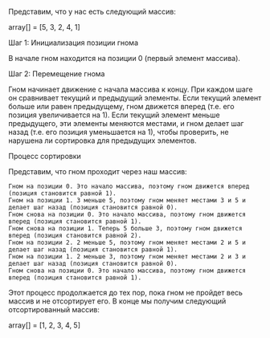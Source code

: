 Представим, что у нас есть следующий массив:

array[] = [5, 3, 2, 4, 1]

Шаг 1: Инициализация позиции гнома

В начале гном находится на позиции 0 (первый элемент массива).

Шаг 2: Перемещение гнома

Гном начинает движение с начала массива к концу. При каждом шаге он сравнивает текущий и предыдущий элементы. Если текущий элемент больше или равен предыдущему, гном движется вперед (т.е. его позиция увеличивается на 1). Если текущий элемент меньше предыдущего, эти элементы меняются местами, и гном делает шаг назад (т.е. его позиция уменьшается на 1), чтобы проверить, не нарушена ли сортировка для предыдущих элементов.

Процесс сортировки

Представим, что гном проходит через наш массив:

    Гном на позиции 0. Это начало массива, поэтому гном движется вперед (позиция становится равной 1).
    Гном на позиции 1. 3 меньше 5, поэтому гном меняет местами 3 и 5 и делает шаг назад (позиция становится равной 0).
    Гном снова на позиции 0. Это начало массива, поэтому гном движется вперед (позиция становится равной 1).
    Гном снова на позиции 1. Теперь 5 больше 3, поэтому гном движется вперед (позиция становится равной 2).
    Гном на позиции 2. 2 меньше 5, поэтому гном меняет местами 2 и 5 и делает шаг назад (позиция становится равной 1).
    Гном на позиции 1. 2 меньше 3, поэтому гном меняет местами 2 и 3 и делает шаг назад (позиция становится равной 0).
    Гном снова на позиции 0. Это начало массива, поэтому гном движется вперед (позиция становится равной 1).

Этот процесс продолжается до тех пор, пока гном не пройдет весь массив и не отсортирует его. В конце мы получим следующий отсортированный массив:

array[] = [1, 2, 3, 4, 5]